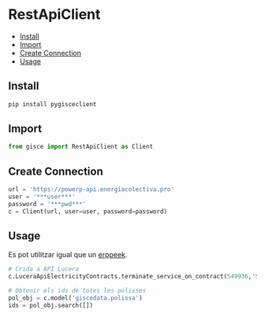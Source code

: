 # RestApiClient

- [Install](#install)
- [Import](#import)
- [Create Connection](#create-connection)
- [Usage](#usage)

## Install

```zsh
pip install pygisceclient
```

## Import

```python
from gisce import RestApiClient as Client
```

## Create Connection

```python
url = 'https://powerp-api.energiacolectiva.pro'
user = '***user***'
password = '***pwd***'
c = Client(url, user=user, password=password)
```

## Usage

Es pot utilitzar igual que un [erppeek].

```python
# Crida a API Lucera
c.LuceraApiElectricityContracts.terminate_service_on_contract(549936,'SVE','2024/05/25')

# Obtenir els ids de totes les polisses
pol_obj = c.model('giscedata.polissa')
ids = pol_obj.search([])
```

[erppeek]:erppeek.md
